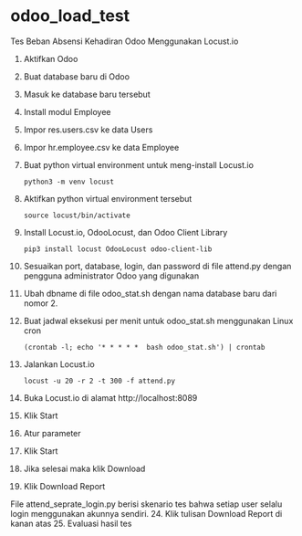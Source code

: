 # odoo_load_test
Tes Beban Absensi Kehadiran Odoo Menggunakan Locust.io

1. Aktifkan Odoo
2. Buat database baru di Odoo
3. Masuk ke database baru tersebut
4. Install modul Employee
5. Impor res.users.csv ke data Users
6. Impor hr.employee.csv ke data Employee
7. Buat python virtual environment untuk meng-install Locust.io

       python3 -m venv locust

8. Aktifkan python virtual environment tersebut

       source locust/bin/activate
   
10. Install Locust.io, OdooLocust, dan Odoo Client Library

        pip3 install locust OdooLocust odoo-client-lib
    
12. Sesuaikan port, database, login, dan password di file attend.py dengan pengguna administrator Odoo yang digunakan
13. Ubah dbname di file odoo_stat.sh dengan nama database baru dari nomor 2.
14. Buat jadwal eksekusi per menit untuk odoo_stat.sh menggunakan Linux cron

        (crontab -l; echo '* * * * *  bash odoo_stat.sh') | crontab
    
16. Jalankan Locust.io

        locust -u 20 -r 2 -t 300 -f attend.py
    
17. Buka Locust.io di alamat http://localhost:8089
18. Klik Start
19. Atur parameter
20. Klik Start
21. Jika selesai maka klik Download
22. Klik Download Report

File attend_seprate_login.py berisi skenario tes bahwa setiap user selalu login menggunakan akunnya sendiri.
24. Klik tulisan Download Report di kanan atas
25. Evaluasi hasil tes
